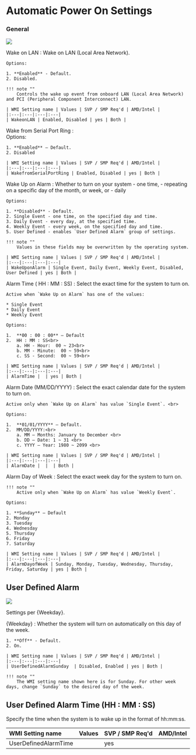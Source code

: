 # Automatic Power On Settings #

### General ###

![](https://cdrt.github.io/mk_docs/ref/bios/settings/thinkstation/img/autopoweron.png)

Wake on LAN
:	Wake on LAN (Local Area Network).

	Options:

	1. **Enabled** - Default.
	2. Disabled.

	!!! note ""
		Controls the wake up event from onboard LAN (Local Area Network) and PCI (Peripheral Component Interconnect) LAN.

	| WMI Setting name | Values | SVP / SMP Req'd | AMD/Intel |
	|:---|:---|:---|:---|
	| WakeonLAN | Enabled, Disabled | yes | Both |




Wake from Serial Port Ring
:	
	Options:

	1. **Enabled** – Default. 
	2. Disabled

	| WMI Setting name | Values | SVP / SMP Req'd | AMD/Intel |
	|:---|:---|:---|:---|
	| WakefromSerialPortRing | Enabled, Disabled | yes | Both |



Wake Up on Alarm 
:	Whether to turn on your system
	 - one time,
	 - repeating on a specific day of the month, or week, or 
	 - daily

	Options:

	1. **Disabled** - Default. 
	2. Single Event - one time, on the specified day and time. 
	3. Daily Event - every day, at the specified time.
	4. Weekly Event - every week, on the specified day and time.
	5. User Defined - enables `User Defined Alarm` group of settings. 

	!!! note ""
		Values in these fields may be overwritten by the operating system. 

	| WMI Setting name | Values | SVP / SMP Req'd | AMD/Intel |
	|:---|:---|:---|:---|
	| WakeUponAlarm | Single Event, Daily Event, Weekly Event, Disabled, User Defined | yes | Both |



Alarm Time ( HH : MM : SS)
:	Select the exact time for the system to turn on.

	Active when `Wake Up on Alarm` has one of the values:

	* Single Event
	* Daily Event
	* Weekly Event

	Options:

	1.	**00 : 00 : 00** – Default
	2.	HH : MM : SS<br>
		a. HH - Hour:  00 ~ 23<br>
		b. MM - Minute:  00 ~ 59<br>
		c. SS - Second:  00 ~ 59<br>

	| WMI Setting name | Values | SVP / SMP Req'd | AMD/Intel |
	|:---|:---|:---|:---|
	| AlarmTime |  | yes | Both |



Alarm Date (MM/DD/YYYY) 
:	Select the exact calendar date for the system to turn on.

	Active only when `Wake Up on Alarm` has value `Single Event`. <br>

	Options:

	1.	**01/01/YYYY** – Default.
	2.	MM/DD/YYYY:<br>
		a. MM – Months: January to December <br>
		b. DD – Date: 1 ~ 31 <br>
		c. YYYY – Year: 1980 ~ 2099 <br>

	| WMI Setting name | Values | SVP / SMP Req'd | AMD/Intel |
	|:---|:---|:---|:---|
	| AlarmDate |  |  | Both |




Alarm Day of Week
:	Select the exact week day for the system to turn on. <br>

	!!! note ""
		Active only when `Wake Up on Alarm` has value `Weekly Event`.

	Options:

	1. **Sunday** – Default
	2. Monday
	3. Tuesday
	4. Wednesday
	5. Thursday
	6. Friday
	7. Saturday

	| WMI Setting name | Values | SVP / SMP Req'd | AMD/Intel |
	|:---|:---|:---|:---|
	| AlarmDayofWeek | Sunday, Monday, Tuesday, Wednesday, Thursday, Friday, Saturday | yes | Both |


## User Defined Alarm
![](https://cdrt.github.io/mk_docs/ref/bios/settings/thinkstation/img/ts_userdefinedalarm.PNG)

Settings per {Weekday}.

{Weekday}
:	Whether the system will turn on automatically on this day of the week.

	1. **Off** - Default.
	2. On.

	| WMI Setting name | Values | SVP / SMP Req'd | AMD/Intel |
	|:---|:---|:---|:---|
	| UserDefinedAlarmSunday  | Disabled, Enabled | yes | Both |

	!!! note ""
		The WMI setting name shown here is for Sunday. For other week days, change `Sunday` to the desired day of the week.



## User Defined Alarm Time (HH : MM : SS) ###

Specify the time when the system is to wake up in the format of hh:mm:ss.

| WMI Setting name | Values | SVP / SMP Req'd | AMD/Intel |
|:---|:---|:---|:---|
| UserDefinedAlarmTime |  | yes |
